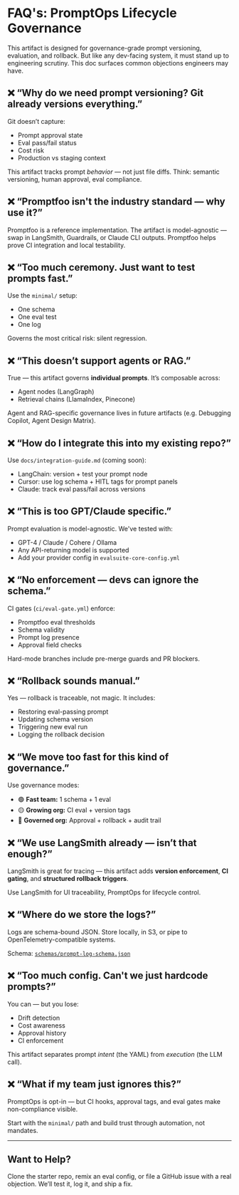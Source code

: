 # FAQ's: PromptOps Lifecycle Governance

This artifact is designed for governance-grade prompt versioning, evaluation, and rollback. But like any dev-facing system, it must stand up to engineering scrutiny. This doc surfaces common objections engineers may have.

## ❌ “Why do we need prompt versioning? Git already versions everything.”

Git doesn’t capture:

- Prompt approval state
- Eval pass/fail status
- Cost risk
- Production vs staging context

This artifact tracks prompt _behavior_ — not just file diffs. Think: semantic versioning, human approval, eval compliance.

## ❌ “Promptfoo isn't the industry standard — why use it?”

Promptfoo is a reference implementation. The artifact is model-agnostic — swap in LangSmith, Guardrails, or Claude CLI outputs. Promptfoo helps prove CI integration and local testability.

## ❌ “Too much ceremony. Just want to test prompts fast.”

Use the `minimal/` setup:

- One schema
- One eval test
- One log

Governs the most critical risk: silent regression.

## ❌ “This doesn’t support agents or RAG.”

True — this artifact governs **individual prompts**. It’s composable across:

- Agent nodes (LangGraph)
- Retrieval chains (LlamaIndex, Pinecone)

Agent and RAG-specific governance lives in future artifacts (e.g. Debugging Copilot, Agent Design Matrix).

## ❌ “How do I integrate this into my existing repo?”

Use `docs/integration-guide.md` (coming soon):

- LangChain: version + test your prompt node
- Cursor: use log schema + HITL tags for prompt panels
- Claude: track eval pass/fail across versions

## ❌ “This is too GPT/Claude specific.”

Prompt evaluation is model-agnostic. We've tested with:

- GPT-4 / Claude / Cohere / Ollama
- Any API-returning model is supported
- Add your provider config in `evalsuite-core-config.yml`

## ❌ “No enforcement — devs can ignore the schema.”

CI gates (`ci/eval-gate.yml`) enforce:

- Promptfoo eval thresholds
- Schema validity
- Prompt log presence
- Approval field checks

Hard-mode branches include pre-merge guards and PR blockers.

## ❌ “Rollback sounds manual.”

Yes — rollback is traceable, not magic. It includes:

- Restoring eval-passing prompt
- Updating schema version
- Triggering new eval run
- Logging the rollback decision

## ❌ “We move too fast for this kind of governance.”

Use governance modes:

- 🟢 **Fast team:** 1 schema + 1 eval
- 🟡 **Growing org:** CI eval + version tags
- 🔴 **Governed org:** Approval + rollback + audit trail

## ❌ “We use LangSmith already — isn’t that enough?”

LangSmith is great for tracing — this artifact adds **version enforcement**, **CI gating**, and **structured rollback triggers**.

Use LangSmith for UI traceability, PromptOps for lifecycle control.

## ❌ “Where do we store the logs?”

Logs are schema-bound JSON. Store locally, in S3, or pipe to OpenTelemetry-compatible systems.

Schema: [`schemas/prompt-log-schema.json`](../schemas/prompt-log-schema.json)

## ❌ “Too much config. Can't we just hardcode prompts?”

You can — but you lose:

- Drift detection
- Cost awareness
- Approval history
- CI enforcement

This artifact separates prompt _intent_ (the YAML) from _execution_ (the LLM call).

## ❌ “What if my team just ignores this?”

PromptOps is opt-in — but CI hooks, approval tags, and eval gates make non-compliance visible.

Start with the `minimal/` path and build trust through automation, not mandates.

---

## Want to Help?

Clone the starter repo, remix an eval config, or file a GitHub issue with a real objection. We’ll test it, log it, and ship a fix.
